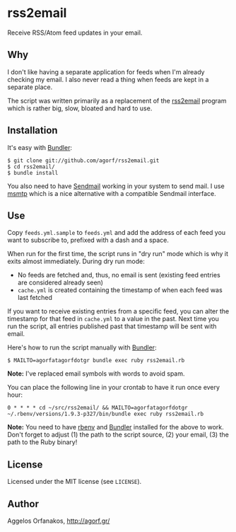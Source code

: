 # rss2email

Receive RSS/Atom feed updates in your email.

## Why

I don't like having a separate application for feeds when I'm already checking
my email. I also never read a thing when feeds are kept in a separate place.

The script was written primarily as a replacement of the [rss2email][] program
which is rather big, slow, bloated and hard to use.

[rss2email]: http://www.allthingsrss.com/rss2email/

## Installation

It's easy with [Bundler][]:

    $ git clone git://github.com/agorf/rss2email.git
    $ cd rss2email/
    $ bundle install

You also need to have [Sendmail][] working in your system to send mail. I use
[msmtp][] which is a nice alternative with a compatible Sendmail interface.

[Bundler]: http://gembundler.com/
[Sendmail]: http://en.wikipedia.org/wiki/Sendmail
[msmtp]: http://msmtp.sourceforge.net/

## Use

Copy `feeds.yml.sample` to `feeds.yml` and add the address of each feed you want
to subscribe to, prefixed with a dash and a space.

When run for the first time, the script runs in "dry run" mode which is why it
exits almost immediately. During dry run mode:

* No feeds are fetched and, thus, no email is sent (existing feed entries are
  considered already seen)
* `cache.yml` is created containing the timestamp of when each feed was last
  fetched

If you want to receive existing entries from a specific feed, you can alter the
timestamp for that feed in `cache.yml` to a value in the past. Next time you run
the script, all entries published past that timestamp will be sent with email.

Here's how to run the script manually with [Bundler][]:

    $ MAILTO=agorfatagorfdotgr bundle exec ruby rss2email.rb

**Note:** I've replaced email symbols with words to avoid spam.

You can place the following line in your crontab to have it run once every hour:

    0 * * * * cd ~/src/rss2email/ && MAILTO=agorfatagorfdotgr ~/.rbenv/versions/1.9.3-p327/bin/bundle exec ruby rss2email.rb

**Note:** You need to have [rbenv][] and [Bundler][] installed for the above to
work. Don't forget to adjust (1) the path to the script source, (2) your email,
(3) the path to the Ruby binary!

[rbenv]: https://github.com/sstephenson/rbenv

## License

Licensed under the MIT license (see `LICENSE`).

## Author

Aggelos Orfanakos, <http://agorf.gr/>
